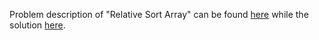 Problem description of "Relative Sort Array" can be found [here](https://leetcode.com/problems/relative-sort-array/) while the solution [here](https://github.com/aurimas13/Solutions-To-Problems/blob/main/LeetCode/Python%20Solutions/Relative%20Sort%20Array/relative.py).